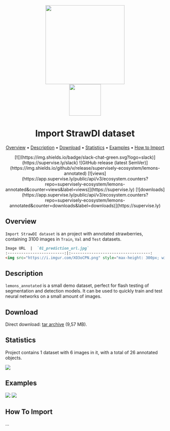 <div align="center" markdown> 
<img src="https://i.imgur.com/UdBujFN.png" width="250"/> <br>

<img src="https://i.imgur.com/l3ePYu3.png" width="100"/> 

# Import StrawDI dataset

<p align="center">
  <a href="#overview">Overview</a> •
  <a href="#description">Description</a> •
  <a href="#download">Download</a> •
  <a href="#statistics">Statistics</a> •
  <a href="#examples">Examples</a> •
  <a href="#how-to-import">How to Import</a> 
</p>
[![](https://img.shields.io/badge/slack-chat-green.svg?logo=slack)](https://supervise.ly/slack) 
![GitHub release (latest SemVer)](https://img.shields.io/github/v/release/supervisely-ecosystem/lemons-annotated)
[![views](https://app.supervise.ly/public/api/v3/ecosystem.counters?repo=supervisely-ecosystem/lemons-annotated&counter=views&label=views)](https://supervise.ly)
[![downloads](https://app.supervise.ly/public/api/v3/ecosystem.counters?repo=supervisely-ecosystem/lemons-annotated&counter=downloads&label=downloads)](https://supervise.ly)
</div>



## Overview 

 `Import StrawDI dataset` is an project with annotated strawberries, containing 3100 images in `Train`, `Val` and `Test` datasets. 

```markdown
Image URL  |  `01_prediction_url.jpg`
:-------------------------:|:-----------------------------------:
<img src="https://i.imgur.com/XO3oCPN.png" style="max-height: 300px; width: auto;"/>  |  <img src="https://i.imgur.com/oJijhly.png" style="max-height: 300px; width: auto;"/>
```

## Description 

`lemons_annotated` is a small demo dataset, perfect for flash testing of segmentation and detection models. It can be used to quickly train and test neural networks on a small amount of images.

## Download

Direct download: [tar archive](https://cloud.enterprise.deepsystems.io/s/el464OE0vCnqiWM/download) (9,57 MB).

## Statistics

Project contains 1 dataset with 6 images in it, with a total of 26 annotated objects. 

![](https://i.imgur.com/AI7ECrG.png)

## Examples

![](https://i.imgur.com/wd243ip.png) ![](https://i.imgur.com/ldSWlUG.png) 

## How To Import

...
